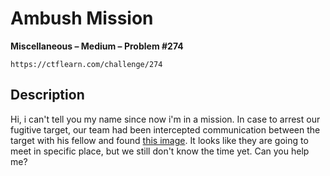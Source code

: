 # Ambush Mission

**Miscellaneous – Medium – Problem #274**

`https://ctflearn.com/challenge/274`


## Description

Hi, i can't tell you my name since now i'm in a mission. In case to arrest our
fugitive target, our team had been intercepted communication between the target
with his fellow and found [this image](./extra/image.png). It looks like they
are going to meet in specific place, but we still don't know the time yet. Can
you help me?
